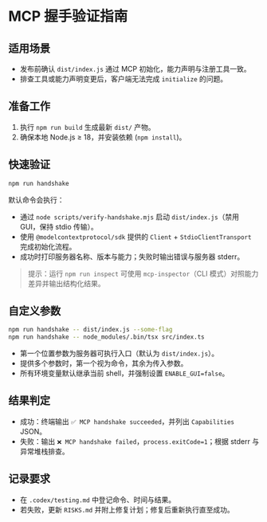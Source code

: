 # MCP 握手验证指南

## 适用场景
- 发布前确认 `dist/index.js` 通过 MCP 初始化，能力声明与注册工具一致。
- 排查工具或能力声明变更后，客户端无法完成 `initialize` 的问题。

## 准备工作
1. 执行 `npm run build` 生成最新 `dist/` 产物。
2. 确保本地 Node.js ≥ 18，并安装依赖 (`npm install`)。

## 快速验证
```bash
npm run handshake
```

默认命令会执行：
- 通过 `node scripts/verify-handshake.mjs` 启动 `dist/index.js`（禁用 GUI，保持 stdio 传输）。
- 使用 `@modelcontextprotocol/sdk` 提供的 `Client` + `StdioClientTransport` 完成初始化流程。
- 成功时打印服务器名称、版本与能力；失败时输出错误与服务器 stderr。

> 提示：运行 `npm run inspect` 可使用 `mcp-inspector`（CLI 模式）对照能力差异并输出结构化结果。

## 自定义参数
```bash
npm run handshake -- dist/index.js --some-flag
npm run handshake -- node_modules/.bin/tsx src/index.ts
```
- 第一个位置参数为服务器可执行入口（默认为 `dist/index.js`）。
- 提供多个参数时，第一个视为命令，其余为传入参数。
- 所有环境变量默认继承当前 shell，并强制设置 `ENABLE_GUI=false`。

## 结果判定
- 成功：终端输出 `✅ MCP handshake succeeded`，并列出 `Capabilities` JSON。
- 失败：输出 `❌ MCP handshake failed`，`process.exitCode=1`；根据 stderr 与异常堆栈排查。

## 记录要求
- 在 `.codex/testing.md` 中登记命令、时间与结果。
- 若失败，更新 `RISKS.md` 并附上修复计划；修复后重新执行直至成功。

